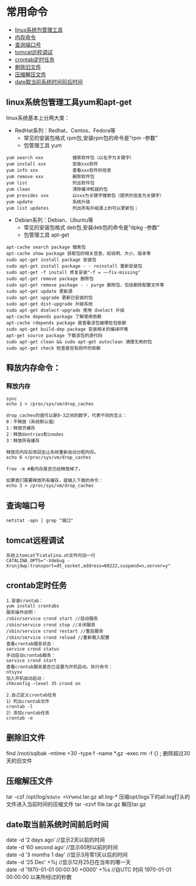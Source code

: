 # 常用命令
- [linux系统包管理工具](##linux系统包管理工具yum和apt-get)
- [内存命令](##内存命令)
- [查询端口号](##查询端口号)
- [tomcat远程调试](##tomcat远程调试)
- [crontab定时任务](##crontab定时任务)
- [删除旧文件](##crontab定时任务)
- [压缩解压文件](##crontab定时任务)
- [date取当前系统时间前后时间](##crontab定时任务)
## linux系统包管理工具yum和apt-get
linux系统基本上分两大类：
- RedHat系列：Redhat、Centos、Fedora等
  - 常见的安装包格式 rpm包,安装rpm包的命令是“rpm -参数” 
  - 包管理工具 yum 
```
yum search xxx           搜索软件包（以名字为关键字） 
yum install xxx          安装xxx软件 
yum info xxx             查看xxx软件的信息 
yum remove xxx           删除软件包 
yum list                 列出软件包 
yum clean                清除缓冲和就的包 
yum provides xxx         以xxx为关键字搜索包（提供的信息为关键字） 
yum update               系统升级 
yum list updates         列出所有升级源上的可以更新包；
```
- Debian系列：Debian、Ubuntu等
  - 常见的安装包格式 deb包,安装deb包的命令是“dpkg -参数” 
  - 包管理工具 apt-get 
```
apt-cache search package 搜索包 
apt-cache show package 获取包的相关信息，如说明、大小、版本等 
sudo apt-get install package 安装包 
sudo apt-get install package - - reinstall 重新安装包 
sudo apt-get -f install 修复安装"-f = ——fix-missing" 
sudo apt-get remove package 删除包 
sudo apt-get remove package - - purge 删除包，包括删除配置文件等 
sudo apt-get update 更新源 
sudo apt-get upgrade 更新已安装的包 
sudo apt-get dist-upgrade 升级系统 
sudo apt-get dselect-upgrade 使用 dselect 升级 
apt-cache depends package 了解使用依赖 
apt-cache rdepends package 是查看该包被哪些包依赖 
sudo apt-get build-dep package 安装相关的编译环境 
apt-get source package 下载该包的源代码 
sudo apt-get clean && sudo apt-get autoclean 清理无用的包 
sudo apt-get check 检查是否有损坏的依赖
```

## 释放内存命令：
### 释放内存
```
sync
echo 1 > /proc/sys/vm/drop_caches

drop_caches的值可以是0-3之间的数字，代表不同的含义：
0：不释放（系统默认值）
1：释放页缓存
2：释放dentries和inodes
3：释放所有缓存

释放完内存后改回去让系统重新自动分配内存。
echo 0 >/proc/sys/vm/drop_caches

free -m #看内存是否已经释放掉了。

如果我们需要释放所有缓存，就输入下面的命令：
echo 3 > /proc/sys/vm/drop_caches
```
## 查询端口号
```
netstat -apn | grep "端口"
```

## tomcat远程调试
```
系统上tomcat下catalina.sh文件内加一行
CATALINA_OPTS="-Xdebug -Xrunjdwp:transport=dt_socket,address=60222,suspend=n,server=y"
```
## crontab定时任务
```
1.安装crontab：
yum install crontabs
服务操作说明：
/sbin/service crond start //启动服务
/sbin/service crond stop //关闭服务
/sbin/service crond restart //重启服务
/sbin/service crond reload //重新载入配置
查看crontab服务状态：
service crond status
手动启动crontab服务：
service crond start
查看crontab服务是否已设置为开机启动，执行命令：
ntsysv
加入开机自动启动：
chkconfig –level 35 crond on

2.自己定义crontab任务
1）列出crontab文件
crontab -l
2）添加crontab任务
crontab -e
```
## 删除旧文件
find /root/sqlbak -mtime +30 -type f -name *.gz -exec rm -f {} \;
删除超过30天的旧文件

## 压缩解压文件
tar -czf /opt/log/s`date +%Y%m%d`.tar.gz all.log-*	压缩opt/logs下的all.log打头的文件进入当前时间的压缩文件
tar -xzvf file.tar.gz 解压tar.gz

## date取当前系统时间前后时间
date -d ‘2 days ago’        //显示2天以前的时间  
date -d ‘60 second ago’     //显示60秒以前的时间   
date -d '3 months 1 day'    //显示3月零1天以后的时间    
date -d '25 Dec' +%j        //显示12月25日在当年的哪一天   
date -d '1970-01-01 00:00:30 +0000' +%s   //自UTC 时间 1970-01-01 00:00:00 以来所经过的秒数
